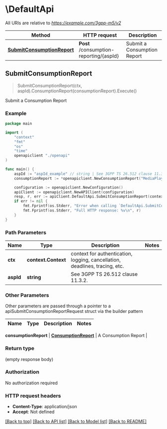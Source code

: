 # \DefaultApi

All URIs are relative to *https://example.com/3gpp-m5/v2*

Method | HTTP request | Description
------------- | ------------- | -------------
[**SubmitConsumptionReport**](DefaultApi.md#SubmitConsumptionReport) | **Post** /consumption-reporting/{aspId} | Submit a Consumption Report



## SubmitConsumptionReport

> SubmitConsumptionReport(ctx, aspId).ConsumptionReport(consumptionReport).Execute()

Submit a Consumption Report

### Example

```go
package main

import (
    "context"
    "fmt"
    "os"
    "time"
    openapiclient "./openapi"
)

func main() {
    aspId := "aspId_example" // string | See 3GPP TS 26.512 clause 11.3.2.
    consumptionReport := *openapiclient.NewConsumptionReport("MediaPlayerEntry_example", "ReportingClientId_example", []openapiclient.ConsumptionReportingUnit{*openapiclient.NewConsumptionReportingUnit("MediaConsumed_example", time.Now(), int32(123))}) // ConsumptionReport | A Consumption Report

    configuration := openapiclient.NewConfiguration()
    apiClient := openapiclient.NewAPIClient(configuration)
    resp, r, err := apiClient.DefaultApi.SubmitConsumptionReport(context.Background(), aspId).ConsumptionReport(consumptionReport).Execute()
    if err != nil {
        fmt.Fprintf(os.Stderr, "Error when calling `DefaultApi.SubmitConsumptionReport``: %v\n", err)
        fmt.Fprintf(os.Stderr, "Full HTTP response: %v\n", r)
    }
}
```

### Path Parameters


Name | Type | Description  | Notes
------------- | ------------- | ------------- | -------------
**ctx** | **context.Context** | context for authentication, logging, cancellation, deadlines, tracing, etc.
**aspId** | **string** | See 3GPP TS 26.512 clause 11.3.2. | 

### Other Parameters

Other parameters are passed through a pointer to a apiSubmitConsumptionReportRequest struct via the builder pattern


Name | Type | Description  | Notes
------------- | ------------- | ------------- | -------------

 **consumptionReport** | [**ConsumptionReport**](ConsumptionReport.md) | A Consumption Report | 

### Return type

 (empty response body)

### Authorization

No authorization required

### HTTP request headers

- **Content-Type**: application/json
- **Accept**: Not defined

[[Back to top]](#) [[Back to API list]](../README.md#documentation-for-api-endpoints)
[[Back to Model list]](../README.md#documentation-for-models)
[[Back to README]](../README.md)

